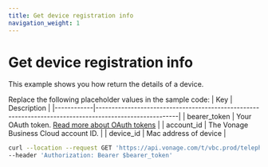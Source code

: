 ```yaml
---
title: Get device registration info
navigation_weight: 1
---
```


# Get device registration info

This example shows you how return the details of a device. 

Replace the following placeholder values in the sample code:
| Key        | Description                                                                                            |
|------------|--------------------------------------------------------------------------------------------------------|
| bearer_token | Your OAuth token. [Read more about OAuth tokens](https://developer.nexmo.com/vonage-business-cloud/vbc-apis/getting-started/authentication) |
| account_id | The Vonage Business Cloud account ID. |
| device_id | Mac address of device | 

``` bash
curl --location --request GET 'https://api.vonage.com/t/vbc.prod/telephony/v3/registration/accounts/$account_id/devices/$device_id' \
--header 'Authorization: Bearer $bearer_token'
```
